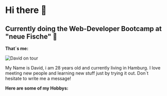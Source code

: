 # Hi there 👋
## Currently doing the Web-Developer Bootcamp at "neue Fische" 🐠

**That´s me:**

![David on tour](https://static.wikia.nocookie.net/penguinsofmadagascar/images/2/25/SkipperNew.png/revision/latest?cb=20220516220338)

My Name is David, i am 28 years old and currently living in Hamburg.
I love meeting new people and learning new stuff just by trying it out.
Don´t hesitate to write me a message!

**Here are some of my Hobbys:**
